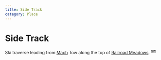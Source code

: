 ```yaml
---
title: Side Track
category: Place
---
```

# Side Track
Ski traverse leading from [Mach](Mach) Tow along the top of [Railroad Meadows](/Run/Railroad-Meadows). <sup>[nw][]</sup>


[nw]: /Names-Walt "Meany Names by Walter Little, 1984"
